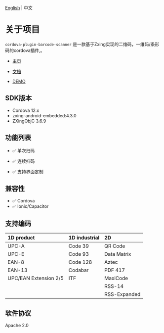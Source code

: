 [English](README.md) | 中文

# 关于项目

`cordova-plugin-barcode-scanner` 是一款基于Zxing实现的二维码，一维码/条形码的cordova插件,。


- [主页](https://byteee.fund/project/cordova-plugin-barcode-scanner)

- [文档](https://byteee.fund/doc/cordova-plugin-barcode-scanner/)

- [DEMO](https://github.com/byteee-fund/cordova-plugin-barcode-scanner-demo)


## SDK版本

- Cordova 12.x
- zxing-android-embedded:4.3.0
- ZXingObjC 3.6.9



## 功能列表

- ✅ 单次扫码

- ✅ 连续扫码

- ✅ 支持界面定制



## 兼容性

- ✅ Cordova
- ✅ Ionic/Capacitor

## 支持编码

| 1D product            | 1D industrial | 2D             |
|:----------------------|:--------------|:---------------|
| UPC-A                 | Code 39       | QR Code        |
| UPC-E                 | Code 93       | Data Matrix    |
| EAN-8                 | Code 128      | Aztec          |
| EAN-13                | Codabar       | PDF 417        |
| UPC/EAN Extension 2/5 | ITF           | MaxiCode       |
|                       |               | RSS-14         |
|                       |               | RSS-Expanded   |

## 软件协议

Apache 2.0
